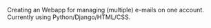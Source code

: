 Creating an Webapp for managing (multiple) e-mails on one account. Currently using Python/Django/HTML/CSS.
